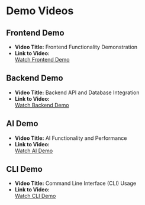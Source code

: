 # Demo Videos

## Frontend Demo

- **Video Title:** Frontend Functionality Demonstration
- **Link to Video:**  
  [Watch Frontend Demo](https://your-frontend-demo-video-url.com)

## Backend Demo

- **Video Title:** Backend API and Database Integration
- **Link to Video:**  
  [Watch Backend Demo](https://your-backend-demo-video-url.com)

## AI Demo

- **Video Title:** AI Functionality and Performance
- **Link to Video:**  
  [Watch AI Demo](https://your-ai-demo-video-url.com)

## CLI Demo

- **Video Title:** Command Line Interface (CLI) Usage
- **Link to Video:**  
  [Watch CLI Demo](https://your-cli-demo-video-url.com)
